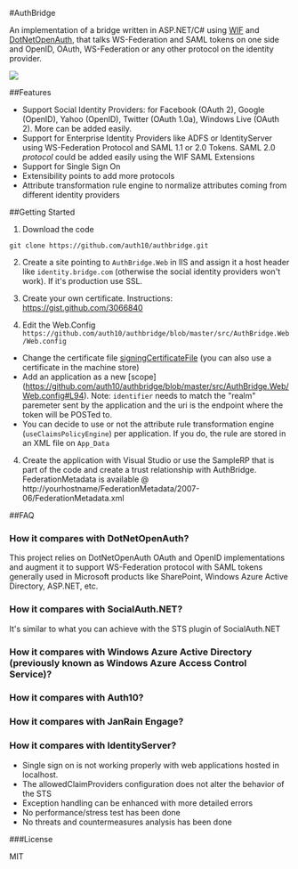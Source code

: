 #AuthBridge

An implementation of a bridge written in ASP.NET/C# using [WIF](http://msdn.microsoft.com/en-us/security/aa570351.aspx) and [DotNetOpenAuth](http://www.dotnetopenauth.net), that talks WS-Federation and SAML tokens on one side and OpenID, OAuth, WS-Federation or any other protocol on the identity provider.

![](http://puu.sh/GzU1)

##Features

* Support Social Identity Providers: for Facebook (OAuth 2), Google (OpenID), Yahoo (OpenID), Twitter (OAuth 1.0a), Windows Live (OAuth 2). More can be added easily.
* Support for Enterprise Identity Providers like ADFS or IdentityServer using WS-Federation Protocol and SAML 1.1 or 2.0 Tokens. SAML 2.0 *protocol* could be added easily using the WIF SAML Extensions
* Support for Single Sign On
* Extensibility points to add more protocols
* Attribute transformation rule engine to normalize attributes coming from different identity providers

##Getting Started

1. Download the code
```
git clone https://github.com/auth10/authbridge.git
```
2. Create a site pointing to `AuthBridge.Web` in IIS and assign it a host header like `identity.bridge.com` (otherwise the social identity providers won't work). If it's production use SSL.

2. Create your own certificate. Instructions: https://gist.github.com/3066840

3. Edit the Web.Config `https://github.com/auth10/authbridge/blob/master/src/AuthBridge.Web/Web.config` 

  * Change the certificate file  [signingCertificateFile](https://github.com/auth10/authbridge/blob/master/src/AuthBridge.Web/Web.config#L64) (you can also use a certificate in the machine store)
  * Add an application as a new [scope] (https://github.com/auth10/authbridge/blob/master/src/AuthBridge.Web/Web.config#L94). Note: `identifier` needs to match the "realm" paremeter sent by the application and the uri is the endpoint where the token will be POSTed to.
  * You can decide to use or not the attribute rule transformation engine (`useClaimsPolicyEngine`) per application. If you do, the rule are stored in an XML file on `App_Data`
  
4. Create the application with Visual Studio or use the SampleRP that is part of the code and create a trust relationship with AuthBridge. FederationMetadata is available @ http://yourhostname/FederationMetadata/2007-06/FederationMetadata.xml

##FAQ

### How it compares with DotNetOpenAuth?

This project relies on DotNetOpenAuth OAuth and OpenID implementations and augment it to support WS-Federation protocol with SAML tokens generally used in Microsoft products like SharePoint, Windows Azure Active Directory, ASP.NET, etc. 

### How it compares with SocialAuth.NET?

It's similar to what you can achieve with the STS plugin of SocialAuth.NET

### How it compares with Windows Azure Active Directory (previously known as Windows Azure Access Control Service)?

### How it compares with Auth10?

### How it compares with JanRain Engage?

### How it compares with IdentityServer?

* Single sign on is not working properly with web applications hosted in localhost.
* The allowedClaimProviders configuration does not alter the behavior of the STS
* Exception handling can be enhanced with more detailed errors
* No performance/stress test has been done
* No threats and countermeasures analysis has been done

###License

MIT


